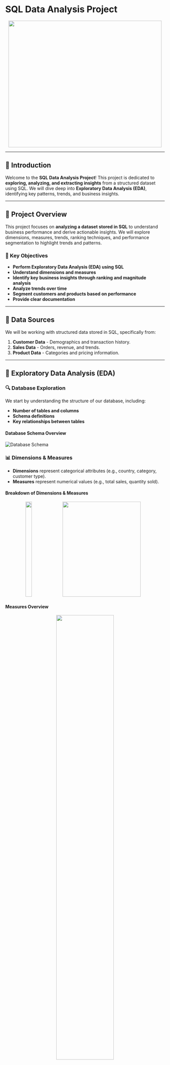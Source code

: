 # SQL Data Analysis Project

<div align="center">
    <img src="https://github.com/Gkkumar2/SQL-DW-Project-Analysis/blob/main/docs/13333499_7332.jpg" width="98%" height="400px">
</div>

---

## 🚀 Introduction

Welcome to the **SQL Data Analysis Project**! This project is dedicated to **exploring, analyzing, and extracting insights** from a structured dataset using SQL. We will dive deep into **Exploratory Data Analysis (EDA)**, identifying key patterns, trends, and business insights.

---

## 📌 Project Overview

This project focuses on **analyzing a dataset stored in SQL** to understand business performance and derive actionable insights. We will explore dimensions, measures, trends, ranking techniques, and performance segmentation to highlight trends and patterns.

### 🎯 Key Objectives

- **Perform Exploratory Data Analysis (EDA) using SQL**
- **Understand dimensions and measures**
- **Identify key business insights through ranking and magnitude analysis**
- **Analyze trends over time**
- **Segment customers and products based on performance**
- **Provide clear documentation**

---

## 💒 Data Sources

We will be working with structured data stored in SQL, specifically from:

1. **Customer Data** - Demographics and transaction history.
2. **Sales Data** - Orders, revenue, and trends.
3. **Product Data** - Categories and pricing information.

---

## 🏰 Exploratory Data Analysis (EDA)

### 🔍 Database Exploration

We start by understanding the structure of our database, including:

- **Number of tables and columns**
- **Schema definitions**
- **Key relationships between tables**

#### Database Schema Overview
![Database Schema](https://github.com/Gkkumar2/SQL-DW-Project-Analysis/blob/main/docs/Database%20Schema%20Overview.jpeg)

### 📊 Dimensions & Measures

- **Dimensions** represent categorical attributes (e.g., country, category, customer type).
- **Measures** represent numerical values (e.g., total sales, quantity sold).

#### Breakdown of Dimensions & Measures
<div align="center">
    <img src="https://github.com/Gkkumar2/SQL-DW-Project-Analysis/blob/main/docs/Dimensions.jpeg" width="20%" height="300px">
    <img src="https://github.com/Gkkumar2/SQL-DW-Project-Analysis/blob/main/docs/Dimensions2.jpeg" width="70%"height="300px">
</div>

#### Measures Overview
<div align="center">
    <img src="https://github.com/Gkkumar2/SQL-DW-Project-Analysis/blob/main/docs/Measures.jpeg" width="60%">
</div>

### 🗓 Date Exploration

Understanding the time-based data points in our dataset:

- **Earliest and latest records**
- **Time span of the dataset**
- **Identifying trends based on date aggregations**

---

## 🗓 Time-Based Analysis

### 🔄 Changes Over Time

We analyze how key metrics evolve over time to identify:

- **Trends in sales performance**
- **Seasonality and periodic patterns**
- **Growth or decline in key metrics**

#### Yearly Sales Trend
<div align="center">
    <img src="https://github.com/Gkkumar2/SQL-DW-Project-Analysis/blob/main/docs/Total%20sales%20by%20year.jpeg" width="60%">
</div>

#### Monthly Sales Distribution
<div align="center">
    <img src="https://github.com/Gkkumar2/SQL-DW-Project-Analysis/blob/main/docs/Top10%20date_range.jpeg" width="60%">
</div>

---

## 📈 Magnitude & Ranking Analysis

### 🔥 Magnitude Analysis

Breaking down key measures by dimensions to uncover high-performing categories:

- **Top-selling product categories**
- **Revenue distribution across customer segments**

#### Total Revenue by Product Category
<div align="center">
    <img src="https://github.com/Gkkumar2/SQL-DW-Project-Analysis/blob/main/docs/Revenue%20by%20category.jpeg" width="60%">
</div>

#### Customer Distribution by Region
<div align="center">
    <img src="https://github.com/Gkkumar2/SQL-DW-Project-Analysis/blob/main/docs/Customer_ditribution%20by%20region.jpeg" width="60%">
</div>

### 🏆 Ranking Analysis

Ranking entities based on performance metrics:

- **Top 5 best-selling products**
- **Top 10 highest revenue-generating customers**
- **Bottom 3 underperforming categories**

#### Top 5 Products by Sales
<div align="center">
    <img src="https://github.com/Gkkumar2/SQL-DW-Project-Analysis/blob/main/docs/Total_revenue_by_product.jpeg" width="60%">
</div>

#### Top 10 Customers by Revenue
<div align="center">
    <img src="https://github.com/Gkkumar2/SQL-DW-Project-Analysis/blob/main/docs/Total_revenue_by_customer.jpeg" width="60%">
</div>

---

## 🎯 Performance Segmentation

Segmenting data to identify key performance indicators:

- **Customer segmentation by total revenue**
- **Product segmentation by profitability**

#### Customer Segmentation by Revenue
<div align="center">
    <img src="https://github.com/Gkkumar2/SQL-DW-Project-Analysis/blob/main/docs/Customer_segmnet.jpeg" width="60%">
</div>

#### Product Segmentation by Profitability
<div align="center">
    <img src="https://github.com/Gkkumar2/SQL-DW-Project-Analysis/blob/main/docs/Product_segment.jpeg" width="60%">
</div>

---

## 📚 Installation & Setup

1. **Clone this repository**:
   ```bash
   git clone https://github.com/your-repo/SQL-Data-Analysis.git
   ```
2. **Set up SQL Server / PostgreSQL and connect to your database**.
3. **Execute the provided SQL scripts to load data**.
4. **Run SQL queries to generate insights**.
5. **Use visualization tools (e.g., Power BI, Tableau, Matplotlib) to analyze findings**.

---

## 📈 Final Tables for Dashboard, Visualization & Insights

#### Customer Final Table

<div align="center">
    <img src="https://github.com/Gkkumar2/SQL-DW-Project-Analysis/blob/main/docs/Customer_final_table.jpeg" width="60%">
</div>

#### Product Final Table

<div align="center">
    <img src="https://github.com/Gkkumar2/SQL-DW-Project-Analysis/blob/main/docs/Product_final_table.jpeg" width="60%">
</div>

---

## 🌟 Next Steps

-

Happy Analyzing! 🚀

